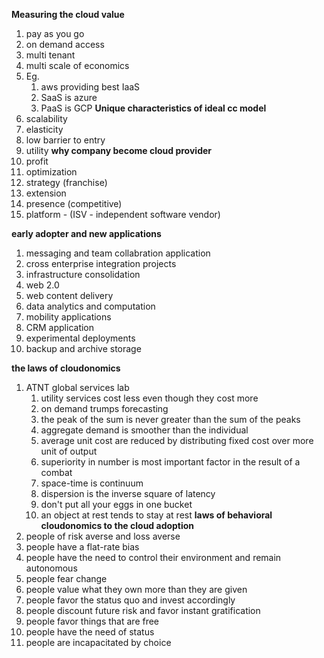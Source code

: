 **Measuring the cloud value**
1. pay as you go
2. on demand access
3. multi tenant
4. multi scale of economics
5. Eg.
	1. aws providing best IaaS
	2. SaaS is azure
	3. PaaS is GCP
**Unique characteristics of ideal cc model**
1. scalability
2. elasticity
3. low barrier to entry
4. utility
**why company become cloud provider**
1. profit
2. optimization
3. strategy (franchise)
4. extension
5. presence (competitive)
6. platform - (ISV - independent software vendor)

**early adopter and new applications**
1. messaging and team collabration application
2. cross enterprise integration projects
3. infrastructure consolidation
4. web 2.0
5. web content delivery
6. data analytics and computation
7. mobility applications
8. CRM application
9. experimental deployments
10. backup and archive storage

**the laws of cloudonomics**
1. ATNT global services lab
	1. utility services cost less even though they cost more
	2. on demand trumps forecasting
	3. the peak of the sum is never greater than the sum of the peaks
	4. aggregate demand is smoother than the individual
	5. average unit cost are reduced by distributing fixed cost over more unit of output
	6. superiority in number is most important factor in the result of a combat
	7. space-time is continuum
	8. dispersion is the inverse square of latency
	9. don't put all your eggs in one bucket
	10. an object at rest tends to stay at rest
**laws of behavioral cloudonomics to the cloud adoption**
1. people of risk averse and loss averse
2. people have a flat-rate bias
3. people have the need to control their environment and remain autonomous
4. people fear change
5. people value what they own more than they are given
6. people favor the status quo and invest accordingly
7. people discount future risk and favor instant gratification
8. people favor things that are free
9. people have the need of status
10. people are incapacitated by choice


